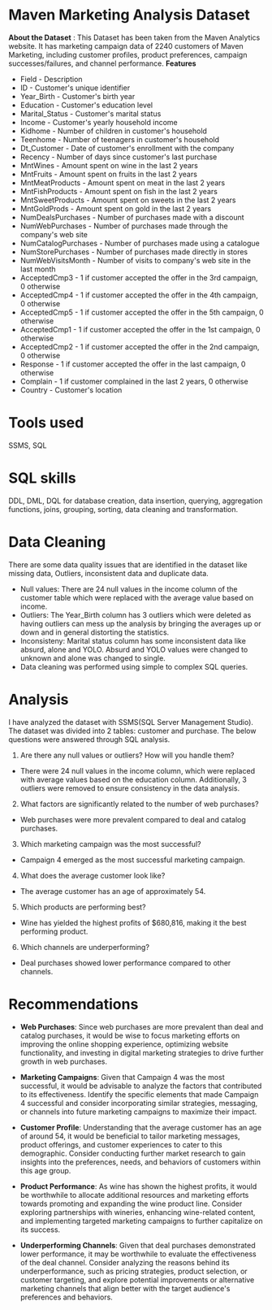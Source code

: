 # Maven Marketing Analysis Dataset
**About the Dataset** : This Dataset has been taken from the Maven Analytics website. It has marketing campaign data of 2240 customers of Maven Marketing,  including customer profiles, product preferences, campaign successes/failures, and channel performance. 
**Features** 
* Field - Description
* ID - Customer's unique identifier
* Year_Birth - Customer's birth year
* Education - Customer's education level
* Marital_Status - Customer's marital status
* Income - Customer's yearly household income
* Kidhome	- Number of children in customer's household
* Teenhome - Number of teenagers in customer's household
* Dt_Customer - Date of customer's enrollment with the company
* Recency - Number of days since customer's last purchase
* MntWines - Amount spent on wine in the last 2 years
* MntFruits -	Amount spent on fruits in the last 2 years
* MntMeatProducts - Amount spent on meat in the last 2 years
* MntFishProducts	- Amount spent on fish in the last 2 years
* MntSweetProducts - Amount spent on sweets in the last 2 years
* MntGoldProds - Amount spent on gold in the last 2 years
* NumDealsPurchases -	Number of purchases made with a discount
* NumWebPurchases - Number of purchases made through the company's web site
* NumCatalogPurchases - Number of purchases made using a catalogue
* NumStorePurchases -	Number of purchases made directly in stores
* NumWebVisitsMonth -	Number of visits to company's web site in the last month
* AcceptedCmp3 - 1 if customer accepted the offer in the 3rd campaign, 0 otherwise
* AcceptedCmp4 - 1 if customer accepted the offer in the 4th campaign, 0 otherwise
* AcceptedCmp5 - 1 if customer accepted the offer in the 5th campaign, 0 otherwise
* AcceptedCmp1 - 1 if customer accepted the offer in the 1st campaign, 0 otherwise
* AcceptedCmp2 - 1 if customer accepted the offer in the 2nd campaign, 0 otherwise
* Response - 1 if customer accepted the offer in the last campaign, 0 otherwise
* Complain - 1 if customer complained in the last 2 years, 0 otherwise
* Country - Customer's location

# Tools used 
SSMS, SQL 
# SQL skills
DDL, DML, DQL for database creation, data insertion, querying, aggregation functions, joins, grouping, sorting, data cleaning and transformation.

# Data Cleaning
There are some data quality issues that are identified in the dataset like missing data, Outliers, inconsistent data and duplicate data.
* Null values: There are 24 null values in the income column of the customer table which were replaced with the average value based on income.
* Outliers: The Year_Birth column has 3 outliers which were deleted as having outliers can mess up the analysis by bringing the averages up or down and in general distorting the statistics.
* Inconsisteny: Marital status column has some inconsistent data like absurd, alone and YOLO. Absurd and YOLO values were changed to unknown and alone was changed to single.
* Data cleaning was performed using simple to complex SQL queries.

# Analysis
I have analyzed the dataset with SSMS(SQL Server Management Studio). The dataset was divided into 2 tables: customer and purchase. The below questions were answered through SQL analysis.

1. Are there any null values or outliers? How will you handle them?
* There were 24 null values in the income column, which were replaced with average values based on the education column. Additionally, 3 outliers were removed to ensure consistency in the data analysis.
2. What factors are significantly related to the number of web purchases?
* Web purchases were more prevalent compared to deal and catalog purchases.
3. Which marketing campaign was the most successful?
* Campaign 4 emerged as the most successful marketing campaign.
4. What does the average customer look like?
* The average customer has an age of approximately 54.
5. Which products are performing best?
* Wine has yielded the highest profits of $680,816, making it the best performing product.
6. Which channels are underperforming?
* Deal purchases showed lower performance compared to other channels.

# Recommendations
* **Web Purchases**: Since web purchases are more prevalent than deal and catalog purchases, it would be wise to focus marketing efforts on improving the online shopping experience, optimizing website functionality, and investing in digital marketing strategies to drive further growth in web purchases.

* **Marketing Campaigns**: Given that Campaign 4 was the most successful, it would be advisable to analyze the factors that contributed to its effectiveness. Identify the specific elements that made Campaign 4 successful and consider incorporating similar strategies, messaging, or channels into future marketing campaigns to maximize their impact.

* **Customer Profile**: Understanding that the average customer has an age of around 54, it would be beneficial to tailor marketing messages, product offerings, and customer experiences to cater to this demographic. Consider conducting further market research to gain insights into the preferences, needs, and behaviors of customers within this age group.

* **Product Performance**: As wine has shown the highest profits, it would be worthwhile to allocate additional resources and marketing efforts towards promoting and expanding the wine product line. Consider exploring partnerships with wineries, enhancing wine-related content, and implementing targeted marketing campaigns to further capitalize on its success.

* **Underperforming Channels**: Given that deal purchases demonstrated lower performance, it may be worthwhile to evaluate the effectiveness of the deal channel. Consider analyzing the reasons behind its underperformance, such as pricing strategies, product selection, or customer targeting, and explore potential improvements or alternative marketing channels that align better with the target audience's preferences and behaviors.
